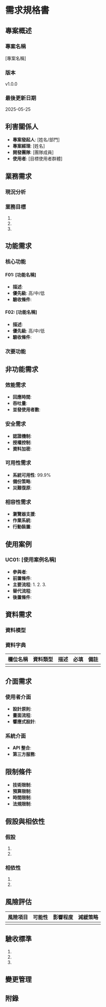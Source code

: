 # 需求規格書

## 專案概述
<!-- 簡述專案的目的、背景和預期目標 -->

### 專案名稱
[專案名稱]

### 版本
v1.0.0

### 最後更新日期
2025-05-25

## 利害關係人
<!-- 列出所有相關的利害關係人 -->
- **專案發起人**: [姓名/部門]
- **專案經理**: [姓名]
- **開發團隊**: [團隊成員]
- **使用者**: [目標使用者群體]

## 業務需求
### 現況分析
<!-- 描述目前的問題或機會 -->

### 業務目標
<!-- 列出具體的業務目標 -->
1. 
2. 
3. 

## 功能需求
### 核心功能
<!-- 詳細描述系統必須具備的核心功能 -->

#### F01: [功能名稱]
- **描述**: 
- **優先級**: 高/中/低
- **驗收條件**: 

#### F02: [功能名稱]
- **描述**: 
- **優先級**: 高/中/低
- **驗收條件**: 

### 次要功能
<!-- 列出次要或選擇性功能 -->

## 非功能需求
### 效能需求
- **回應時間**: 
- **吞吐量**: 
- **並發使用者數**: 

### 安全需求
- **認證機制**: 
- **授權控制**: 
- **資料加密**: 

### 可用性需求
- **系統可用性**: 99.9%
- **備份策略**: 
- **災難復原**: 

### 相容性需求
- **瀏覽器支援**: 
- **作業系統**: 
- **行動裝置**: 

## 使用案例
### UC01: [使用案例名稱]
- **參與者**: 
- **前置條件**: 
- **主要流程**: 
  1. 
  2. 
  3. 
- **替代流程**: 
- **後置條件**: 

## 資料需求
### 資料模型
<!-- 描述主要的資料實體和關係 -->

### 資料字典
| 欄位名稱 | 資料類型 | 描述 | 必填 | 備註 |
|---------|---------|------|------|------|
|         |         |      |      |      |

## 介面需求
### 使用者介面
- **設計原則**: 
- **畫面流程**: 
- **響應式設計**: 

### 系統介面
- **API 整合**: 
- **第三方服務**: 

## 限制條件
- **技術限制**: 
- **預算限制**: 
- **時間限制**: 
- **法規限制**: 

## 假設與相依性
### 假設
1. 
2. 

### 相依性
1. 
2. 

## 風險評估
| 風險項目 | 可能性 | 影響程度 | 減緩策略 |
|---------|--------|---------|---------|
|         |        |         |         |

## 驗收標準
<!-- 定義專案完成的標準 -->
1. 
2. 
3. 

## 變更管理
<!-- 描述需求變更的處理流程 -->

## 附錄
<!-- 相關文件、參考資料等 -->